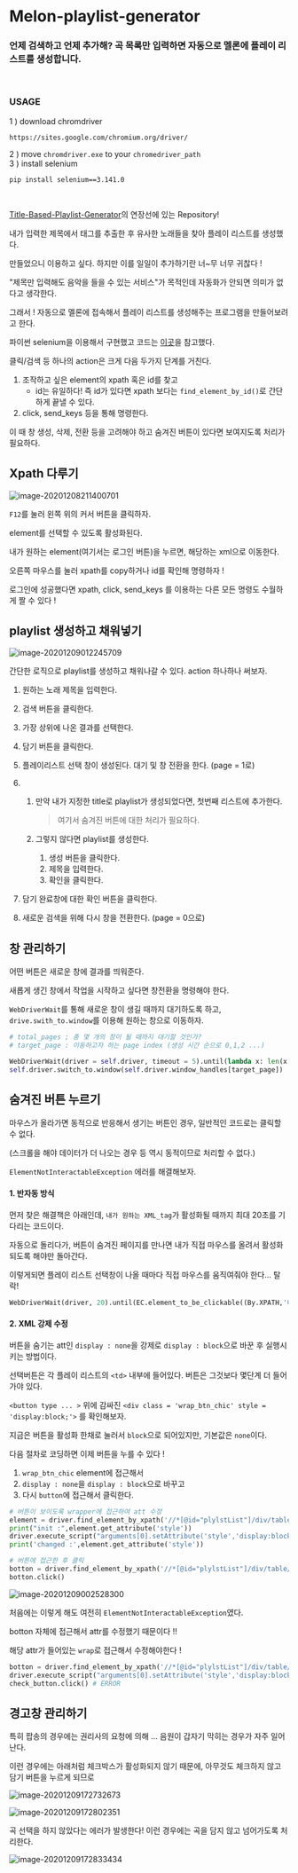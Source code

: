 # Melon-playlist-generator

### 언제 검색하고 언제 추가해? 곡 목록만 입력하면 자동으로 멜론에 플레이 리스트를 생성합니다.
  
</br>
  
### **USAGE**
1 ) download chromdriver
```
https://sites.google.com/chromium.org/driver/
```
2 ) move `chromdriver.exe` to your `chromedriver_path`  
3 ) install selenium  
```
pip install selenium==3.141.0
```
  
</br>
  
[Title-Based-Playlist-Generator](https://github.com/haeuuu/Title-Based-Playlist-Generator)의 연장선에 있는 Repository!  

내가 입력한 제목에서 태그를 추출한 후 유사한 노래들을 찾아 플레이 리스트를 생성했다.  

만들었으니 이용하고 싶다. 하지만 이를 일일이 추가하기란 너~무 너무 귀찮다 !  

"제목만 입력해도 음악을 들을 수 있는 서비스"가 목적인데 자동화가 안되면 의미가 없다고 생각한다.

그래서 ! 자동으로 멜론에 접속해서 플레이 리스트를 생성해주는 프로그램을 만들어보려고 한다.

파이썬 selenium을 이용해서 구현했고 코드는 [이곳](https://oboki.net/workspace/python/selenium%EC%9D%84-%EC%9D%B4%EC%9A%A9%ED%95%9C-melon-playlist-%EC%B6%94%EA%B0%80-%EC%9E%90%EB%8F%99%ED%99%94/)을 참고했다.



클릭/검색 등 하나의 action은 크게 다음 두가지 단계를 거친다.

1. 조작하고 싶은 element의 xpath 혹은 id를 찾고
   * id는 유일하다! 즉 id가 있다면 xpath 보다는 `find_element_by_id()`로 간단하게 끝낼 수 있다.
2. click, send_keys 등을 통해 명령한다.

이 때 창 생성, 삭제, 전환 등을 고려해야 하고 숨겨진 버튼이 있다면 보여지도록 처리가 필요하다.


## Xpath 다루기



![image-20201208211400701](fig/image-20201208211400701.png)



`F12`를 눌러 왼쪽 위의 커서 버튼을 클릭하자.

element를 선택할 수 있도록 활성화된다.

내가 원하는 element(여기서는 로그인 버튼)을 누르면, 해당하는 xml으로 이동한다.

오른쪽 마우스를 눌러 xpath를 copy하거나 id를 확인해 명령하자 !



로그인에 성공했다면 xpath, click, send_keys 를 이용하는 다른 모든 명령도 수월하게 짤 수 있다 !



## playlist 생성하고 채워넣기

![image-20201209012245709](fig/image-20201209012245709.png)

간단한 로직으로 playlist를 생성하고 채워나갈 수 있다. action 하나하나 써보자.

1. 원하는 노래 제목을 입력한다.

2. 검색 버튼을 클릭한다.

3. 가장 상위에 나온 결과를 선택한다.
 
4. 담기 버튼을 클릭한다.

5. 플레이리스트 선택 창이 생성된다. 대기 및 창 전환을 한다. (page = 1로)

6. 1. 만약 내가 지정한 title로 playlist가 생성되었다면, 첫번째 리스트에 추가한다.

      >  여기서 숨겨진 버튼에 대한 처리가 필요하다.

   2. 그렇지 않다면 playlist를 생성한다.

      1. 생성 버튼을 클릭한다.
      2. 제목을 입력한다.
      3. 확인을 클릭한다.

5. 담기 완료창에 대한 확인 버튼을 클릭한다.

6. 새로운 검색을 위해 다시 창을 전환한다. (page = 0으로)



## 창 관리하기

어떤 버튼은 새로운 창에 결과를 띄워준다.

새롭게 생긴 창에서 작업을 시작하고 싶다면 창전환을 명령해야 한다.

`WebDriverWait`를 통해 새로운 창이 생길 때까지 대기하도록 하고, `drive.swith_to.window`를 이용해 원하는 창으로 이동하자.



```python
# total_pages ; 총 몇 개의 창이 될 때까지 대기할 것인가?
# target_page : 이동하고자 하는 page index (생성 시간 순으로 0,1,2 ...)

WebDriverWait(driver = self.driver, timeout = 5).until(lambda x: len(x.window_handles) == total_pages)
self.driver.switch_to.window(self.driver.window_handles[target_page])
```



## 숨겨진 버튼 누르기

마우스가 올라가면 동적으로 반응해서 생기는 버튼인 경우, 일반적인 코드로는 클릭할 수 없다.

(스크롤을 해야 데이터가 더 나오는 경우 등 역시 동적이므로 처리할 수 없다.)

`ElementNotInteractableException` 에러를 해결해보자.



#### 1. 반자동 방식

먼저 찾은 해결책은 아래인데, `내가 원하는 XML_tag`가 활성화될 때까지 최대 20초를 기다리는 코드이다.

자동으로 돌리다가, 버튼이 숨겨진 페이지를 만나면 내가 직접 마우스를 올려서 활성화되도록 해야만 돌아간다.

이렇게되면 플레이 리스트 선택창이 나올 때마다 직접 마우스를 움직여줘야 한다... 탈락!

```python
WebDriverWait(driver, 20).until(EC.element_to_be_clickable((By.XPATH,'내가 원하는 XML_tag''))).click()
```



#### 2. XML 강제 수정

버튼을 숨기는 att인 `display : none`을 강제로 `display : block`으로 바꾼 후 실행시키는 방법이다.

선택버튼은 각 플레이 리스트의 `<td>` 내부에 들어있다. 버튼은 그것보다 몇단계 더 들어가야 있다.



`<button type ... >` 위에 감싸진 `<div class = 'wrap_btn_chic' style = 'display:block;'>` 를 확인해보자.

지금은 버튼을 활성화 한채로 눌러서 `block`으로 되어있지만, 기본값은 `none`이다.



다음 절차로 코딩하면 이제 버튼을 누를 수 있다 !

1. `wrap_btn_chic` element에 접근해서
2. `display : none`을  `display : block`으로 바꾸고
3. 다시 `button`에 접근해서 클릭한다.

```python
# 버튼이 보이도록 wrapper에 접근하여 att 수정
element = driver.find_element_by_xpath('//*[@id="plylstList"]/div/table/tbody/tr[1]/td[1]/div/span')
print("init :",element.get_attribute('style'))
driver.execute_script("arguments[0].setAttribute('style','display:block;')",element)
print('changed :',element.get_attribute('style'))

# 버튼에 접근한 후 클릭
botton = driver.find_element_by_xpath('//*[@id="plylstList"]/div/table/tbody/tr[1]/td[1]/div/span/button')
botton.click()
```



![image-20201209002528300](fig/image-20201209002528300.png)





처음에는 이렇게 해도 여전히 `ElementNotInteractableException`였다.

botton 자체에 접근해서 attr를 수정했기 때문이다 !!

해당 attr가 들어있는 `wrap`로 접근해서 수정해야한다 !

```python
botton = driver.find_element_by_xpath('//*[@id="plylstList"]/div/table/tbody/tr[1]/td[1]/div/span/button')
driver.execute_script("arguments[0].setAttribute('style','display:block;')",check_button)
check_button.click() # ERROR
```



## 경고창 관리하기

특히 팝송의 경우에는 권리사의 요청에 의해 ... 음원이 갑자기 막히는 경우가 자주 일어난다.

이런 경우에는 아래처럼 체크박스가 활성화되지 않기 때문에, 아무것도 체크하지 않고 담기 버튼을 누르게 되므로

![image-20201209172732673](fig/image-20201209172732673.png)

![image-20201209172802351](fig/image-20201209172802351.png)



곡 선택을 하지 않았다는 에러가 발생한다! 이런 경우에는 곡을 담지 않고 넘어가도록 처리한다.

![image-20201209172833434](fig/image-20201209172833434.png)

